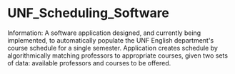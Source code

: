 # UNF_Scheduling_Software
Information: A software application designed, and currently being implemented, to automatically populate the UNF English department's course schedule for a single semester. Application creates schedule by algorithmically matching professors to appropriate courses, given two sets of data: available professors and courses to be offered.  
